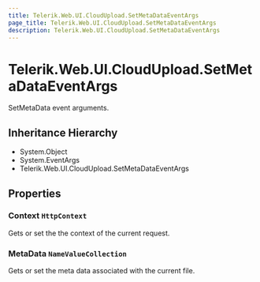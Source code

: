 ```yaml
---
title: Telerik.Web.UI.CloudUpload.SetMetaDataEventArgs
page_title: Telerik.Web.UI.CloudUpload.SetMetaDataEventArgs
description: Telerik.Web.UI.CloudUpload.SetMetaDataEventArgs
---
```


# Telerik.Web.UI.CloudUpload.SetMetaDataEventArgs

SetMetaData event arguments.

## Inheritance Hierarchy

* System.Object
* System.EventArgs
* Telerik.Web.UI.CloudUpload.SetMetaDataEventArgs

## Properties

###  Context `HttpContext`

Gets or set the the context of the current request.

###  MetaData `NameValueCollection`

Gets or set the meta data associated with the current file.

